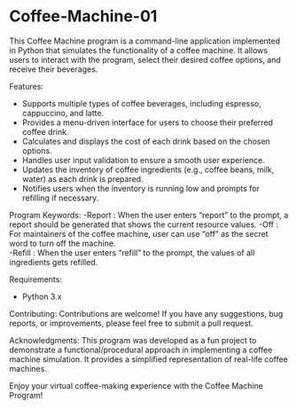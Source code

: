 # Coffee-Machine-01
This Coffee Machine program is a command-line application implemented in Python that simulates the functionality of a coffee machine. It allows users to interact with the program, select their desired coffee options, and receive their beverages.

Features:
- Supports multiple types of coffee beverages, including espresso, cappuccino, and latte.
- Provides a menu-driven interface for users to choose their preferred coffee drink.
- Calculates and displays the cost of each drink based on the chosen options.
- Handles user input validation to ensure a smooth user experience.
- Updates the inventory of coffee ingredients (e.g., coffee beans, milk, water) as each drink is prepared.
- Notifies users when the inventory is running low and prompts for refilling if necessary.

Program Keywords:
-Report : When the user enters “report” to the prompt, a report should be generated that shows the current resource values.
-Off : For maintainers of the coffee machine, user can use “off” as the secret word to turn off the machine.   
-Refill : When the user enters “refill” to the prompt, the values of all ingredients gets refilled.

Requirements:
- Python 3.x

Contributing:
Contributions are welcome! If you have any suggestions, bug reports, or improvements, please feel free to submit a pull request.

Acknowledgments:
This program was developed as a fun project to demonstrate a functional/procedural approach in implementing a coffee machine simulation. It provides a simplified representation of real-life coffee machines.

Enjoy your virtual coffee-making experience with the Coffee Machine Program!
